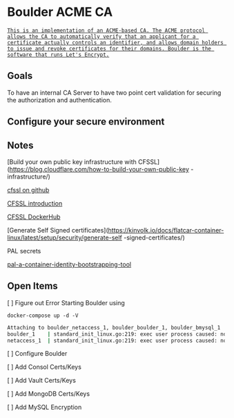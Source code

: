 # Boulder ACME CA

[`This is an implementation of an ACME-based CA. The ACME protocol allows the CA to automatically verify that an applicant for a certificate actually controls an identifier, and allows domain holders to issue and revoke certificates for their domains. Boulder is the software that runs Let's Encrypt.`](https://porter.io/github.com/letsencrypt/boulder)


## Goals

To have an internal CA Server to have two point cert validation for securing the authorization and authentication.

## Configure your secure environment     





## Notes


[Build your own public key infrastructure with CFSSL](https://blog.cloudflare.com/how-to-build-your-own-public-key
-infrastructure/)

[cfssl on github](https://github.com/cloudflare/cfssl)

[CFSSL introduction](https://blog.cloudflare.com/introducing-cfssl/)

[CFSSL DockerHub](https://hub.docker.com/r/cfssl/cfssl/)

[Generate Self Signed certificates](https://kinvolk.io/docs/flatcar-container-linux/latest/setup/security/generate-self
-signed-certificates/)

PAL secrets

[pal-a-container-identity-bootstrapping-tool](https://blog.cloudflare.com/pal-a-container-identity-bootstrapping-tool/)

## Open Items

[ ] Figure out Error Starting Boulder using 

`docker-compose up -d -V`

```bash
Attaching to boulder_netaccess_1, boulder_boulder_1, boulder_bmysql_1
boulder_1    | standard_init_linux.go:219: exec user process caused: no such file or directory
netaccess_1  | standard_init_linux.go:219: exec user process caused: no such file or directory
```

[ ] Configure Boulder 

[ ] Add Consol Certs/Keys

[ ] Add Vault Certs/Keys

[ ] Add MongoDB Certs/Keys

[ ] Add MySQL Encryption